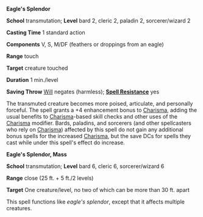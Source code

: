  **Eagle's Splendor**

**School** transmutation; **Level** bard 2, cleric 2, paladin 2, sorcerer/wizard 2

**Casting Time** 1 standard action

**Components** V, S, M/DF (feathers or droppings from an eagle)

**Range** touch

**Target** creature touched

**Duration** 1 min./level

**Saving Throw** [Will](../combat#_will) negates (harmless); **[Spell Resistance](../glossary#_spell-resistance)** yes

The transmuted creature becomes more poised, articulate, and personally forceful. The spell grants a +4 enhancement bonus to [Charisma](../gettingStarted#_charisma-new), adding the usual benefits to [Charisma](../gettingStarted#_charisma-new)-based skill checks and other uses of the [Charisma](../gettingStarted#_charisma-new) modifier. Bards, paladins, and sorcerers (and other spellcasters who rely on [Charisma](../gettingStarted#_charisma-new)) affected by this spell do not gain any additional bonus spells for the increased [Charisma](../gettingStarted#_charisma-new), but the save DCs for spells they cast while under this spell's effect do increase.

**Eagle's Splendor, Mass**

**School** transmutation; **Level** bard 6, cleric 6, sorcerer/wizard 6

**Range** close (25 ft. + 5 ft./2 levels)

**Target** One creature/level, no two of which can be more than 30 ft. apart

This spell functions like _eagle's splendor_, except that it affects multiple creatures.

